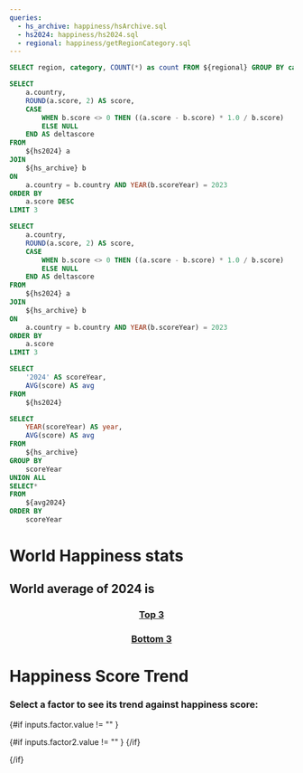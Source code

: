```yaml
---
queries:
  - hs_archive: happiness/hsArchive.sql
  - hs2024: happiness/hs2024.sql
  - regional: happiness/getRegionCategory.sql
---
```


```sql regionalcategorycount
SELECT region, category, COUNT(*) as count FROM ${regional} GROUP BY category, region
```

```sql top3
SELECT
    a.country,
    ROUND(a.score, 2) AS score,
    CASE
        WHEN b.score <> 0 THEN ((a.score - b.score) * 1.0 / b.score)
        ELSE NULL
    END AS deltascore
FROM
    ${hs2024} a
JOIN
    ${hs_archive} b
ON
    a.country = b.country AND YEAR(b.scoreYear) = 2023
ORDER BY
    a.score DESC
LIMIT 3
```

```sql bottom3
SELECT
    a.country,
    ROUND(a.score, 2) AS score,
    CASE
        WHEN b.score <> 0 THEN ((a.score - b.score) * 1.0 / b.score)
        ELSE NULL
    END AS deltascore
FROM
    ${hs2024} a
JOIN
    ${hs_archive} b
ON
    a.country = b.country AND YEAR(b.scoreYear) = 2023
ORDER BY
    a.score
LIMIT 3
```

```sql avg2024
SELECT
    '2024' AS scoreYear,
    AVG(score) AS avg
FROM
    ${hs2024}
```

```sql yearlyAvgTrend
SELECT
    YEAR(scoreYear) AS year,
    AVG(score) AS avg
FROM
    ${hs_archive}
GROUP BY
    scoreYear
UNION ALL
SELECT*
FROM
    ${avg2024}
ORDER BY
    scoreYear
```

# World Happiness stats

## World average of 2024 is <Value data={avg2024} row=0 column=avg fmt=number precision=2/>

<center>

### <ins>Top 3</ins>

<Grid cols=3>
<BigValue data={top3[0]} title={"Rank 1 ("+ top3[0].score +")"} value=country comparison=deltascore comparisonFmt=pct1 comparisonTitle="score vs. 2023"/>
<BigValue data={top3[1]} title={"Rank 2 ("+ top3[1].score +")"} value=country comparison=deltascore comparisonFmt=pct1 comparisonTitle="score vs. 2023"/>
<BigValue data={top3[2]} title={"Rank 3 ("+ top3[2].score +")"} value=country comparison=deltascore comparisonFmt=pct1 comparisonTitle="score vs. 2023"/>
</Grid>

### <ins>Bottom 3</ins>

<Grid cols=3>
<BigValue data={bottom3[0]} title={"Rank 143 ("+ bottom3[0].score +")"} value=country comparison=deltascore comparisonFmt=pct1 comparisonTitle="score vs. 2023"/>
<BigValue data={bottom3[1]} title={"Rank 142 ("+ bottom3[1].score +")"} value=country comparison=deltascore comparisonFmt=pct1 comparisonTitle="score vs. 2023"/>
<BigValue data={bottom3[2]} title={"Rank 141 ("+ bottom3[2].score +")"} value=country comparison=deltascore comparisonFmt=pct1 comparisonTitle="score vs. 2023"/>
</Grid>

</center>

# Happiness Score Trend

<LineChart 
data={yearlyAvgTrend} 
x=year 
y=avg
xFmt=yyyy
yFmt=num3
yScale=true
yGridlines=false
yAxisLabels=false
markers=true
markerShape=emptyCircle
title="Happiness Score Over Time"
labels=true
sort=false
/>

<BarChart
data={regionalcategorycount}
series=region
x=category
y=count
title="Regional Composition of Happiness Score Categories"
swapXY=true
/>

### Select a factor to see its trend against happiness score:

<Grid cols=2>
<Dropdown name=factor>
<DropdownOption value="" valueLabel="Select a factor"/>
<DropdownOption value="ebGDP" valueLabel="GDP per capita"/> 
<DropdownOption value="ebSocialSupport" valueLabel="Social Support"/> 
<DropdownOption value="ebLifeExpectancy" valueLabel="Life Expectancy"/> 
<DropdownOption value="ebFreedomOfLifeChoices" valueLabel="Freedom Of Life Choices"/> 
<DropdownOption value="ebGenerosity" valueLabel="Generosity"/> 
<DropdownOption value="ebCorruption" valueLabel="Corruption"/> 
</Dropdown>
<Dropdown name=factor2>
<DropdownOption value="" valueLabel="Select a factor"/>
<DropdownOption value="ebGDP" valueLabel="GDP per capita"/> 
<DropdownOption value="ebSocialSupport" valueLabel="Social Support"/> 
<DropdownOption value="ebLifeExpectancy" valueLabel="Life Expectancy"/> 
<DropdownOption value="ebFreedomOfLifeChoices" valueLabel="Freedom Of Life Choices"/> 
<DropdownOption value="ebGenerosity" valueLabel="Generosity"/> 
<DropdownOption value="ebCorruption" valueLabel="Corruption"/> 
</Dropdown>

</Grid>

{#if inputs.factor.value != "" }
<Grid cols=2>
<ScatterPlot
data={hs2024}
y={inputs.factor.value}
x=score
xAxisTitle="Happiness Score"
yAxisTitle="Factor"
/>

{#if inputs.factor2.value != "" }
<ScatterPlot
data={hs2024}
y={inputs.factor2.value}
x=score
xAxisTitle="Happiness Score"
yAxisTitle="Factor"
/>
{/if}

</Grid>
{/if}
